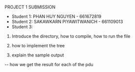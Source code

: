 PROJECT 1 SUBMISSION

- Student 1: PHAN HUY NGUYEN - 661672819
- Student 2: SAKAWKARN PIYAWITWANICH - 661109013
- Student 3:

1. Introduce the directory, how to compile, how to run the file


2. how to implement the tree

3. explain the sample output

-- how we get the result for each of the pdu